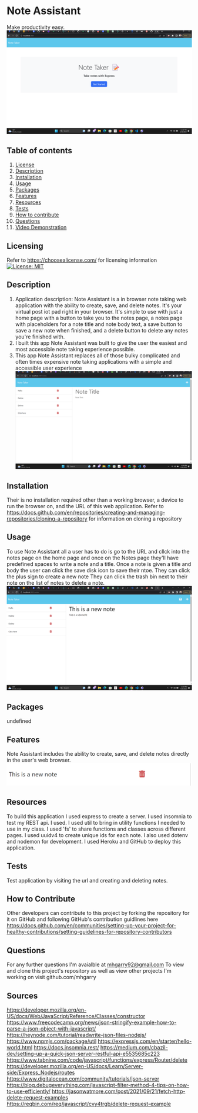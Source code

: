 # Note Assistant

Make productivity easy.
![Note Taker Landing Page][Landing Pages]
## Table of contents
1. [License](#licensing)
2. [Description](#description)
3. [Installation](#installation)
4. [Usage](#usage)
5. [Packages](#packages)
6. [Features](#features)
7. [Resources](#resources)
8. [Tests](#tests)
9. [How to contribute](#how-to-contribute)
10. [Questions](#questions)
11. [Video Demonstration](#video-demonstration)
## Licensing

Refer to <https://choosealicense.com/> for licensing information
[![License: MIT](https://img.shields.io/badge/License-MIT-yellow.svg)](https://opensource.org/licenses/MIT)

## Description

1. Application description: Note Assistant is a in browser note taking web application with the ability to create, save, and delete notes. It's your virtual post iot pad right in your browser. It's simple to use with just a home page with a button to take you to the notes page, a notes page with placeholders for a note title and note body text, a save button to save a new note when finished, and a delete button to delete any notes you're finished with.
2. I built this app  Note Assistant was built to give the user the easiest and most accessible note taking experience possible.
3. This app Note Assistant replaces all of those bulky complicated and often times expensive note taking applications with a simple and accessible user experience
![Notes Page][Notes Page]
## Installation

Their is no installation required other than a working browser, a device to run the browser on, and the URL of this web application.
Refer to https://docs.github.com/en/repositories/creating-and-managing-repositories/cloning-a-repository for information on cloning a repository

## Usage

To use Note Assistant all a user has to do is go to the URL and cllck into the notes page on the home page and once on the Notes page they'll have predefined spaces to write a note and a title. Once a note is given a title and 
body the user can click the save disk icon to save their ntoe. They can click the plus sign to create a new note They can click the trash bin next to their note on the list of notes to delete a note.
![Note Usages][Note Usage]
## Packages
undefined



## Features

Note Assistant includes the ability to create, save, and delete notes directly in the user's web browser.
![Note Deletion][Note Deletion]
## Resources

To build this application I used express to create a server. I used insomnia to test my REST api. I used. I used util to bring in utility functions I needed to use in my class. I used 'fs' to share functions and classes across different pages. I used uuidv4 to create unique ids for each note. I also used dotenv and nodemon for development. I used Heroku and GitHub to deploy this application.

## Tests
Test application by visiting the url  and creating and deleting notes.
## How to Contribute

Other developers can contribute to this project by forking the repository for it on GitHub and following GitHub's contribution guidlines here https://docs.github.com/en/communities/setting-up-your-project-for-healthy-contributions/setting-guidelines-for-repository-contributors
## Questions

For any further questions I'm avaialble at mhgarry92@gmail.com
To view and clone this project's repository as well as view other projects I'm working on visit github.com/mhgarry

## Sources 
https://developer.mozilla.org/en-US/docs/Web/JavaScript/Reference/Classes/constructor
https://www.freecodecamp.org/news/json-stringify-example-how-to-parse-a-json-object-with-javascript/
https://heynode.com/tutorial/readwrite-json-files-nodejs/
https://www.npmjs.com/package/util
https://expressjs.com/en/starter/hello-world.html
https://docs.insomnia.rest/
https://medium.com/cbazil-dev/setting-up-a-quick-json-server-restful-api-e5535685c223
https://www.tabnine.com/code/javascript/functions/express/Router/delete
https://developer.mozilla.org/en-US/docs/Learn/Server-side/Express_Nodejs/routes
https://www.digitalocean.com/community/tutorials/json-server
https://blog.debugeverything.com/javascript-filter-method-4-tips-on-how-to-use-efficiently/
https://jasonwatmore.com/post/2021/09/21/fetch-http-delete-request-examples
https://reqbin.com/req/javascript/cvy4trgb/delete-request-example


[Landing Pages]: images/Screenshot%202023-04-26%20232840.png
[Notes Page]: images/Screenshot%202023-04-26%20232845.png
[Note Usage]: images/Screenshot%202023-04-26%20232917.png
[def]: images/Screenshot%202023-04-26%20232930.png
[Note Deletion]: images/Screenshot%202023-04-26%20232930.png
